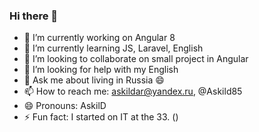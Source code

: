 ### Hi there 👋

- 🔭 I’m currently working on Angular 8
- 🌱 I’m currently learning JS, Laravel, English
- 👯 I’m looking to collaborate on small project in Angular
- 🤔 I’m looking for help with my English
- 💬 Ask me about living in Russia 😄
- 📫 How to reach me: askildar@yandex.ru, @Askild85
- 😄 Pronouns: AskilD
- ⚡ Fun fact: I started on IT at the 33.    ()

